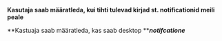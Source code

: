 **Kasutaja saab määratleda, kui tihti tulevad kirjad st. notificationid meili peale**

**Kastuaja saab määratleda, kas saab desktop ****_notifcatione_**

